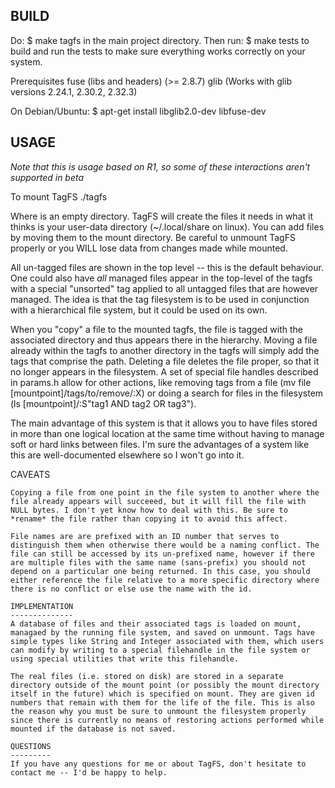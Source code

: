 BUILD
-----
Do:
  $ make tagfs
in the main project directory. Then run:
  $ make tests
to build and run the tests to make sure everything works correctly on your system.

Prerequisites
 fuse (libs and headers) (>= 2.8.7)
 glib (Works with glib versions 2.24.1, 2.30.2, 2.32.3)

 On Debian/Ubuntu:
  $ apt-get install libglib2.0-dev libfuse-dev


USAGE
-----
*Note that this is usage based on R1, so some of these interactions aren't supported in beta*

To mount TagFS
./tagfs <mount directory>

Where  <mount directory> is an empty directory. TagFS will create the files it needs in what it thinks is your user-data directory (~/.local/share on linux). You can add files by moving them to the mount directory. Be careful to unmount TagFS properly or you WILL lose data from changes made while mounted.

All un-tagged files are shown in the top level -- this is the default behaviour. One could also have *all* managed files appear in the top-level of the tagfs with a special "unsorted" tag applied to all untagged files that are however managed. The idea is that the tag filesystem is to be used in conjunction with a hierarchical file system, but it could be used on its own.

When you "copy" a file to the mounted tagfs, the file is tagged with the associated directory and thus appears there in the hierarchy. Moving a file already within the tagfs to another directory in the tagfs will simply add the tags that comprise the path. Deleting a file deletes the file proper, so that it no longer appears in the filesystem. A set of special file handles described in params.h allow for other actions, like removing tags from a file (mv file [mountpoint]/tags/to/remove/:X) or doing a search for files in the filesystem (ls [mountpoint]/:S"tag1 AND tag2 OR tag3").

The main advantage of this system is that it allows you to have files stored in more than one logical location at the same time without having to manage soft or hard links between files. I'm sure the advantages of a system like this are well-documented elsewhere so I won't go into it.

CAVEATS
~~~~~~~
Copying a file from one point in the file system to another where the file already appears will succeeed, but it will fill the file with NULL bytes. I don't yet know how to deal with this. Be sure to *rename* the file rather than copying it to avoid this affect.

File names are are prefixed with an ID number that serves to distinguish them when otherwise there would be a naming conflict. The file can still be accessed by its un-prefixed name, however if there are multiple files with the same name (sans-prefix) you should not depend on a particular one being returned. In this case, you should either reference the file relative to a more specific directory where there is no conflict or else use the name with the id.

IMPLEMENTATION
--------------
A database of files and their associated tags is loaded on mount, managaed by the running file system, and saved on unmount. Tags have simple types like String and Integer associated with them, which users can modify by writing to a special filehandle in the file system or using special utilities that write this filehandle.

The real files (i.e. stored on disk) are stored in a separate directory outside of the mount point (or possibly the mount directory itself in the future) which is specified on mount. They are given id numbers that remain with them for the life of the file. This is also the reason why you must be sure to unmount the filesystem properly since there is currently no means of restoring actions performed while mounted if the database is not saved.

QUESTIONS
---------
If you have any questions for me or about TagFS, don't hesitate to contact me -- I'd be happy to help.
